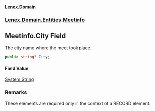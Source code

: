 #### [Lenex.Domain](index.md 'index')
### [Lenex.Domain.Entities](Lenex.Domain.Entities.md 'Lenex.Domain.Entities').[Meetinfo](Lenex.Domain.Entities.Meetinfo.md 'Lenex.Domain.Entities.Meetinfo')

## Meetinfo.City Field

The city name where the meet took place.

```csharp
public string? City;
```

#### Field Value
[System.String](https://docs.microsoft.com/en-us/dotnet/api/System.String 'System.String')

### Remarks
These elements are required only in the context of a RECORD element.